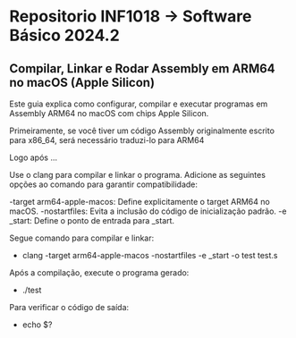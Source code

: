 # Repositorio INF1018 -> Software Básico 2024.2


## Compilar, Linkar e Rodar Assembly em ARM64 no macOS (Apple Silicon)

Este guia explica como configurar, compilar e executar programas em Assembly ARM64 no macOS com chips Apple Silicon.

Primeiramente, se você tiver um código Assembly originalmente escrito para x86_64, será necessário traduzi-lo para ARM64

Logo após ...

Use o clang para compilar e linkar o programa. Adicione as seguintes opções ao comando para garantir compatibilidade:

-target arm64-apple-macos: Define explicitamente o target ARM64 no macOS.
-nostartfiles: Evita a inclusão do código de inicialização padrão.
-e _start: Define o ponto de entrada para _start.

Segue comando para compilar e linkar:

- clang -target arm64-apple-macos -nostartfiles -e _start -o test test.s

Após a compilação, execute o programa gerado:

- ./test

Para verificar o código de saída:

- echo $? 

